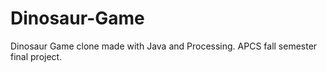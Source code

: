 # Dinosaur-Game
Dinosaur Game clone made with Java and Processing. APCS fall semester final project.
